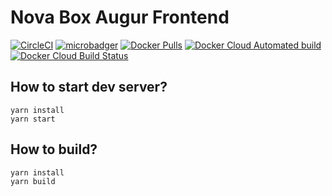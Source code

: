 # Nova Box Augur Frontend

[![CircleCI](https://circleci.com/gh/novaprotocolio/nova-sdk-web.svg?style=svg)](https://circleci.com/gh/novaprotocolio/nova-sdk-web)
[![microbadger](https://images.microbadger.com/badges/image/novaprotocolio/nova-sdk-web.svg)](https://microbadger.com/images/novaprotocolio/nova-sdk-web)
[![Docker Pulls](https://img.shields.io/docker/pulls/novaprotocolio/nova-sdk-web.svg)](https://hub.docker.com/r/novaprotocolio/nova-sdk-web)
[![Docker Cloud Automated build](https://img.shields.io/docker/cloud/automated/novaprotocolio/nova-sdk-web.svg)](https://hub.docker.com/r/novaprotocolio/nova-sdk-web)
[![Docker Cloud Build Status](https://img.shields.io/docker/cloud/build/novaprotocolio/nova-sdk-web.svg)](https://hub.docker.com/r/novaprotocolio/nova-sdk-web)

## How to start dev server?

```
yarn install
yarn start
```

## How to build?

```
yarn install
yarn build
```